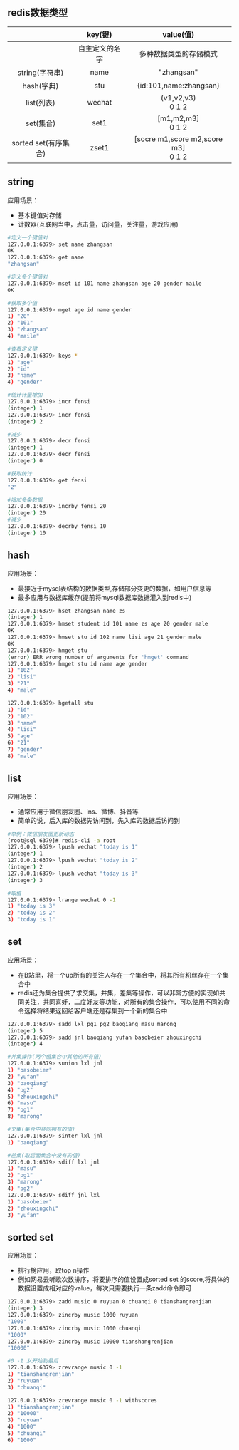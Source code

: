 ## redis数据类型

|                      |    key(键)     |                value(值)                |
| :------------------: | :------------: | :-------------------------------------: |
|                      | 自主定义的名字 |         多种数据类型的存储模式          |
|    string(字符串)    |      name      |               "zhangsan"                |
|      hash(字典)      |      stu       |         {id:101,name:zhangsan}          |
|      list(列表)      |     wechat     |          (v1,v2,v3)<br />0 1 2          |
|      set(集合)       |      set1      |          [m1,m2,m3]<br />0 1 2          |
| sorted set(有序集合) |     zset1      | [socre m1,score m2,score m3]<br />0 1 2 |

## string

应用场景：

- 基本键值对存储
- 计数器(互联网当中，点击量，访问量，关注量，游戏应用)

```bash
#定义一个键值对
127.0.0.1:6379> set name zhangsan
OK
127.0.0.1:6379> get name
"zhangsan"

#定义多个键值对
127.0.0.1:6379> mset id 101 name zhangsan age 20 gender maile
OK

#获取多个值
127.0.0.1:6379> mget age id name gender
1) "20"
2) "101"
3) "zhangsan"
4) "maile"

#查看定义键
127.0.0.1:6379> keys *
1) "age"
2) "id"
3) "name"
4) "gender"

#统计计量增加
127.0.0.1:6379> incr fensi
(integer) 1
127.0.0.1:6379> incr fensi
(integer) 2

#减少
127.0.0.1:6379> decr fensi
(integer) 1
127.0.0.1:6379> decr fensi
(integer) 0

#获取统计
127.0.0.1:6379> get fensi
"2"

#增加多条数据
127.0.0.1:6379> incrby fensi 20
(integer) 20
#减少
127.0.0.1:6379> decrby fensi 10
(integer) 10

```

## hash

应用场景：

- 最接近于mysql表结构的数据类型,存储部分变更的数据，如用户信息等
- 最多应用与数据库缓存(提前将mysql数据库数据灌入到redis中)

```bash
127.0.0.1:6379> hset zhangsan name zs
(integer) 1
127.0.0.1:6379> hmset student id 101 name zs age 20 gender male
OK
127.0.0.1:6379> hmset stu id 102 name lisi age 21 gender male
OK
127.0.0.1:6379> hmget stu
(error) ERR wrong number of arguments for 'hmget' command
127.0.0.1:6379> hmget stu id name age gender
1) "102"
2) "lisi"
3) "21"
4) "male"

127.0.0.1:6379> hgetall stu
1) "id"
2) "102"
3) "name"
4) "lisi"
5) "age"
6) "21"
7) "gender"
8) "male"

```

## list

应用场景：

- 通常应用于微信朋友圈、ins、微博、抖音等
- 简单的说，后入库的数据先访问到，先入库的数据后访问到

```bash
#举例：微信朋友圈更新动态
[root@sql 6379]# redis-cli -a root
127.0.0.1:6379> lpush wechat "today is 1"
(integer) 1
127.0.0.1:6379> lpush wechat "today is 2"
(integer) 2
127.0.0.1:6379> lpush wechat "today is 3"
(integer) 3

#取值
127.0.0.1:6379> lrange wechat 0 -1
1) "today is 3"
2) "today is 2"
3) "today is 1"

```

## set

应用场景：

- 在B站里，将一个up所有的关注人存在一个集合中，将其所有粉丝存在一个集合中
- redis还为集合提供了求交集，并集，差集等操作，可以非常方便的实现如共同关注，共同喜好，二度好友等功能，对所有的集合操作，可以使用不同的命令选择将结果返回给客户端还是存集到一个新的集合中

```bash
127.0.0.1:6379> sadd lxl pg1 pg2 baoqiang masu marong
(integer) 5
127.0.0.1:6379> sadd jnl baoqiang yufan basobeier zhouxingchi
(integer) 4

#并集操作(两个值集合中其他的所有值)
127.0.0.1:6379> sunion lxl jnl
1) "basobeier"
2) "yufan"
3) "baoqiang"
4) "pg2"
5) "zhouxingchi"
6) "masu"
7) "pg1"
8) "marong"

#交集(集合中共同拥有的值)
127.0.0.1:6379> sinter lxl jnl
1) "baoqiang"

#差集(取后面集合中没有的值)
127.0.0.1:6379> sdiff lxl jnl
1) "masu"
2) "pg1"
3) "marong"
4) "pg2"
127.0.0.1:6379> sdiff jnl lxl
1) "basobeier"
2) "zhouxingchi"
3) "yufan"
```

## sorted set

应用场景：

- 排行榜应用，取top n操作
- 例如网易云听歌次数排序，将要排序的值设置成sorted set 的score,将具体的数据设置成相对应的value，每次只需要执行一条zadd命令即可

```bash
127.0.0.1:6379> zadd music 0 ruyuan 0 chuanqi 0 tianshangrenjian
(integer) 3
127.0.0.1:6379> zincrby music 1000 ruyuan
"1000"
127.0.0.1:6379> zincrby music 1000 chuanqi
"1000"
127.0.0.1:6379> zincrby music 10000 tianshangrenjian
"10000"

#0 -1 从开始到最后
127.0.0.1:6379> zrevrange music 0 -1
1) "tianshangrenjian"
2) "ruyuan"
3) "chuanqi"

127.0.0.1:6379> zrevrange music 0 -1 withscores
1) "tianshangrenjian"
2) "10000"
3) "ruyuan"
4) "1000"
5) "chuanqi"
6) "1000"

```

